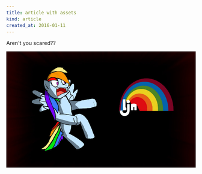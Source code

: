 ```yaml
---
title: article with assets
kind: article
created_at: 2016-01-11
---
```


Aren't you scared??

![rainbowdash with ijn](rd-ijn.jpg)
